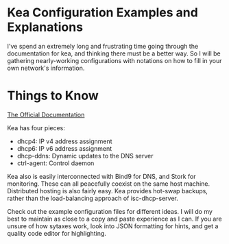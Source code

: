 # Kea Configuration Examples and Explanations

I've spend an extremely long and frustrating time going through the documentation for kea, and thinking there must be a better way. So I will be gathering nearly-working configurations with notations on how to fill in your own network's information.

# Things to Know
[The Official Documentation](https://kea.readthedocs.io/en/)

Kea has four pieces:
- dhcp4: IP v4 address assignment
- dhcp6: IP v6 address assignment
- dhcp-ddns: Dynamic updates to the DNS server
- ctrl-agent: Control daemon

Kea also is easily interconnected with Bind9 for DNS, and Stork for monitoring. These can all peacefully coexist on the same host machine. Distributed hosting is also fairly easy. Kea provides hot-swap backups, rather than the load-balancing approach of isc-dhcp-server.

Check out the example configuration files for different ideas. I will do my best to maintain as close to a copy and paste experience as I can. If you are unsure of how sytaxes work, look into JSON formatting for hints, and get a quality code editor for highlighting.